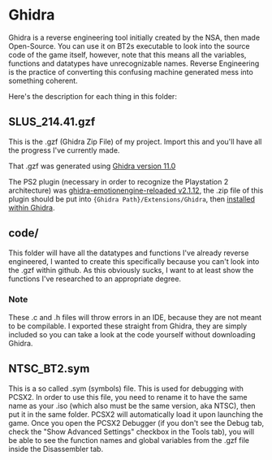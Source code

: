 # Ghidra
Ghidra is a reverse engineering tool initially created by the NSA, then made Open-Source. You can use it on BT2s executable to look into the source code of the game itself, however, note that this means all the variables, functions and datatypes have unrecognizable names. Reverse Engineering is the practice of converting this confusing machine generated mess into something coherent.

Here's the description for each thing in this folder:

## SLUS_214.41.gzf
This is the .gzf (Ghidra Zip File) of my project. Import this and you'll have all the progress I've currently made.

That .gzf was generated using [Ghidra version 11.0](https://github.com/NationalSecurityAgency/ghidra/releases/tag/Ghidra_11.0_build)

The PS2 plugin (necessary in order to recognize the Playstation 2 architecture) was [ghidra-emotionengine-reloaded v2.1.12](https://github.com/chaoticgd/ghidra-emotionengine-reloaded/releases/tag/v2.1.12), the .zip file of this plugin should be put into `{Ghidra Path}/Extensions/Ghidra`, then [installed within Ghidra](https://ghidra-sre.org/InstallationGuide.html#Extensions).

## code/
This folder will have all the datatypes and functions I've already reverse engineered, I wanted to create this specifically because you can't look into the .gzf within github. As this obviously sucks, I want to at least show the functions I've researched to an appropriate degree.

### Note
These .c and .h files will throw errors in an IDE, because they are not meant to be compilable. I exported these straight from Ghidra, they are simply included so you can take a look at the code yourself without downloading Ghidra.

## NTSC_BT2.sym
This is a so called .sym (symbols) file. This is used for debugging with PCSX2.
In order to use this file, you need to rename it to have the same name as your .iso (which also must be the same version, aka NTSC), then put it in the same folder. PCSX2 will automatically load it upon launching the game.
Once you open the PCSX2 Debugger (if you don't see the Debug tab, check the "Show Advanced Settings" checkbox in the Tools tab), you will be able to see the function names and global variables from the .gzf file inside the Disassembler tab.
